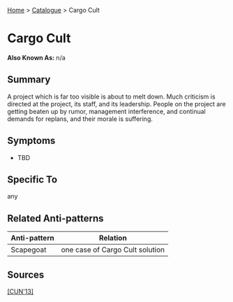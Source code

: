 [Home](../README.md) > [Catalogue](../Antipatterns_catalogue.md) > Cargo Cult


# Cargo Cult

**Also Known As:** n/a


## Summary

A project which is far too visible is about to melt down. Much criticism is directed at the project, its staff, and its leadership. People on the project are getting beaten up by rumor, management interference, and continual demands for replans, and their morale is suffering.


## Symptoms

 - TBD

## Specific To

any

## Related Anti-patterns

|Anti-pattern  | Relation |
|--|--|
|Scapegoat| one case of Cargo Cult solution |

## Sources

[[CUN'13]](../References.md)
